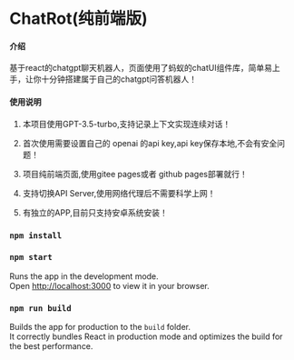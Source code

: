 # ChatRot(纯前端版)

#### 介绍

基于react的chatgpt聊天机器人，页面使用了蚂蚁的chatUI组件库，简单易上手，让你十分钟搭建属于自己的chatgpt问答机器人！

#### 使用说明

1.  本项目使用GPT-3.5-turbo,支持记录上下文实现连续对话！

2.  首次使用需要设置自己的 openai 的api key,api key保存本地,不会有安全问题！

3.  项目纯前端页面,使用gitee pages或者 github pages部署就行！

4.  支持切换API Server,使用网络代理后不需要科学上网！

5.  有独立的APP,目前只支持安卓系统安装！

### `npm install`

### `npm start`

Runs the app in the development mode.\
Open [http://localhost:3000](http://localhost:3000) to view it in your browser.

### `npm run build`

Builds the app for production to the `build` folder.\
It correctly bundles React in production mode and optimizes the build for the best performance.
